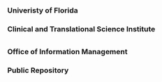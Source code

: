 ### Univeristy of Florida 
### Clinical and Translational Science Institute
######
### Office of Information Management
### Public Repository

